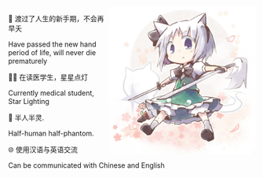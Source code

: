 <img align="right" width="300" src="./youmu.jpg">

🔰 渡过了人生的新手期，不会再早夭

Have passed the new hand period of life, will never die prematurely

🙇‍♀️ 在读医学生，星星点灯

Currently medical student, Star Lighting

👻 半人半灵.

Half-human half-phantom.

🌐 使用汉语与英语交流

Can be communicated with Chinese and English
